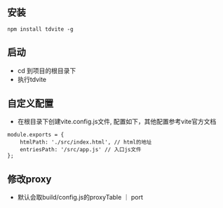 ## 安装
```
npm install tdvite -g
```

## 启动
- cd 到项目的根目录下
- 执行tdvite

## 自定义配置
- 在根目录下创建vite.config.js文件, 配置如下，其他配置参考vite官方文档
```
module.exports = {
    htmlPath: './src/index.html', // html的地址
    entriesPath: '/src/app.js' // 入口js文件
};
```
## 修改proxy
- 默认会取build/config.js的proxyTable ｜ port